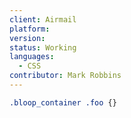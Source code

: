 ```yaml
---
client: Airmail
platform:
version:
status: Working
languages:
  - CSS
contributor: Mark Robbins
---
```


```css
.bloop_container .foo {}
```

